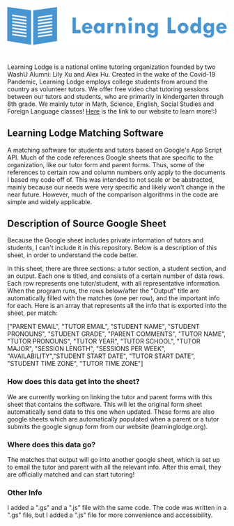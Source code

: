 ![alt text](https://github.com/shangold-will/LearningLodgeMatchingSoftware/raw/main/learninglodge_logo_blue.png "Learning Lodge Logo")
# 
Learning Lodge is a national online tutoring organization founded by two WashU Alumni: Lily Xu and Alex Hu. Created in the wake of the Covid-19 Pandemic, Learning Lodge employs college students from around the country as volunteer tutors. We offer free video chat tutoring sessions between our tutors and students, who are primarily in kindergarten through 8th grade. We mainly tutor in Math, Science, English, Social Studies and Foreign Language classes! [Here](https://www.learninglodge.org "Learning Lodge") is the link to our website to learn more!:)

## Learning Lodge Matching Software
A matching software for students and tutors based on Google's App Script API. Much of the code references Google sheets that are specific to the organization, like our tutor form and parent forms. Thus, some of the references to certain row and column numbers only apply to the documents I based my code off of. This was intended to not scale or be abstracted, mainly because our needs were very specific and likely won't change in the near future. However, much of the comparison algorithms in the code are simple and widely applicable.

## Description of Source Google Sheet
Because the Google sheet includes private information of tutors and students, I can't include it in this repository. Below is a description of this sheet, in order to understand the code better.

In this sheet, there are three sections: a tutor section, a student section, and an output. Each one is titled, and consists of a certain number of data rows. Each row represents one tutor/student, with all representative information. When the program runs, the rows below/after the "Output" title are automatically filled with the matches (one per row), and the important info for each. Here is an array that represents all the info that is exported into the sheet, per match:

["PARENT EMAIL", "TUTOR EMAIL", "STUDENT NAME", "STUDENT PRONOUNS", "STUDENT GRADE", "PARENT COMMENTS", "TUTOR NAME", "TUTOR PRONOUNS", "TUTOR YEAR", "TUTOR SCHOOL", "TUTOR MAJOR", "SESSION LENGTH", "SESSIONS PER WEEK", "AVAILABILITY","STUDENT START DATE", "TUTOR START DATE", "STUDENT TIME ZONE", "TUTOR TIME ZONE"]

### How does this data get into the sheet?
We are currently working on linking the tutor and parent forms with this sheet that contains the software. This will let the original form sheet automatically send data to this one when updated. These forms are also google sheets which are automatically populated when a parent or a tutor submits the google signup form from our website (learninglodge.org).

### Where does this data go?
The matches that output will go into another google sheet, which is set up to email the tutor and parent with all the relevant info. After this email, they are officially matched and can start tutoring!

### Other Info
I added a ".gs" and a ".js" file with the same code. The code was written in a ".gs" file, but I added a ".js" file for more convenience and accessibility.
